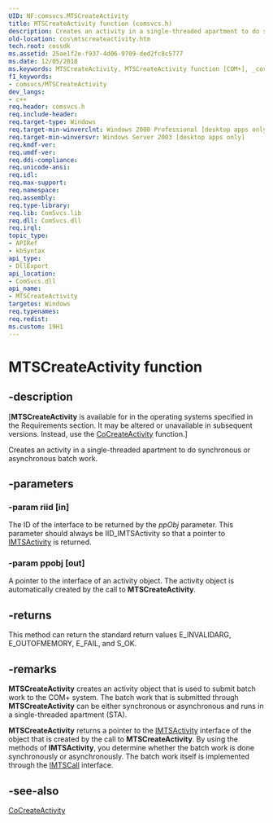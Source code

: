 ```yaml
---
UID: NF:comsvcs.MTSCreateActivity
title: MTSCreateActivity function (comsvcs.h)
description: Creates an activity in a single-threaded apartment to do synchronous or asynchronous batch work.
old-location: cos\mtscreateactivity.htm
tech.root: cossdk
ms.assetid: 25ae1f2e-f937-4d06-9709-ded2fc8c5777
ms.date: 12/05/2018
ms.keywords: MTSCreateActivity, MTSCreateActivity function [COM+], _cos_MTSCreateActivity, comsvcs/MTSCreateActivity, cos.mtscreateactivity
f1_keywords:
- comsvcs/MTSCreateActivity
dev_langs:
- c++
req.header: comsvcs.h
req.include-header: 
req.target-type: Windows
req.target-min-winverclnt: Windows 2000 Professional [desktop apps only]
req.target-min-winversvr: Windows Server 2003 [desktop apps only]
req.kmdf-ver: 
req.umdf-ver: 
req.ddi-compliance: 
req.unicode-ansi: 
req.idl: 
req.max-support: 
req.namespace: 
req.assembly: 
req.type-library: 
req.lib: ComSvcs.lib
req.dll: ComSvcs.dll
req.irql: 
topic_type:
- APIRef
- kbSyntax
api_type:
- DllExport
api_location:
- ComSvcs.dll
api_name:
- MTSCreateActivity
targetos: Windows
req.typenames: 
req.redist: 
ms.custom: 19H1
---
```


# MTSCreateActivity function


## -description


<p class="CCE_Message">[<b>MTSCreateActivity</b> is available for in the operating systems specified in the Requirements section. It may be altered or unavailable in subsequent versions. Instead, use the <a href="https://docs.microsoft.com/windows/desktop/api/comsvcs/nf-comsvcs-cocreateactivity">CoCreateActivity</a> function.]

Creates an activity in a single-threaded apartment to do synchronous or asynchronous batch work.


## -parameters




### -param riid [in]

The ID of the interface to be returned by the <i>ppObj</i> parameter. This parameter should always be IID_IMTSActivity so that a pointer to <a href="https://docs.microsoft.com/windows/desktop/api/comsvcs/nn-comsvcs-imtsactivity">IMTSActivity</a> is returned.


### -param ppobj [out]

A pointer to the interface of an activity object. The activity object is automatically created by the call to <b>MTSCreateActivity</b>.


## -returns



This method can return the standard return values E_INVALIDARG, E_OUTOFMEMORY, E_FAIL, and S_OK.




## -remarks



<b>MTSCreateActivity</b> creates an activity object that is used to submit batch work to the COM+ system. The batch work that is submitted through <b>MTSCreateActivity</b> can be either synchronous or asynchronous and runs in a single-threaded apartment (STA).

<b>MTSCreateActivity</b> returns a pointer to the <a href="https://docs.microsoft.com/windows/desktop/api/comsvcs/nn-comsvcs-imtsactivity">IMTSActivity</a> interface of the object that is created by the call to <b>MTSCreateActivity</b>. By using the methods of <b>IMTSActivity</b>, you determine whether the batch work is done synchronously or asynchronously. The batch work itself is implemented through the <a href="https://docs.microsoft.com/windows/desktop/api/comsvcs/nn-comsvcs-imtscall">IMTSCall</a> interface.





## -see-also




<a href="https://docs.microsoft.com/windows/desktop/api/comsvcs/nf-comsvcs-cocreateactivity">CoCreateActivity</a>
 

 

